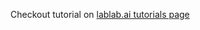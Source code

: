 Checkout tutorial on [lablab.ai tutorials page](https://lablab.ai/t/shape-e-tutorial-how-to-set-up-and-use-shap-e-model)